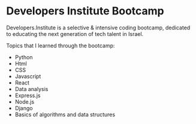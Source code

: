 # Developers Institute Bootcamp

Developers.Institute is a selective & intensive coding bootcamp, dedicated to educating the next generation of tech talent in Israel.

Topics that I learned through the bootcamp:
- Python
- Html
- CSS
- Javascript
- React
- Data analysis
- Express.js
- Node.js
- Django
- Basics of algorithms and data structures